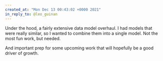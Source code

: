 ```yaml
---
created_at: "Mon Dec 13 00:43:02 +0000 2021"
in_reply_to: @leo_guinan
---
```


Under the hood, a fairly extensive data model overhaul. I had models that were really similar, so I wanted to combine them into a single model. Not the most fun work, but needed. 

And important prep for some upcoming work that will hopefully be a good driver of growth.